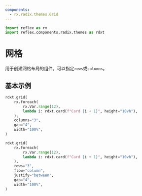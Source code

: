 ```yaml
---
components:
  - rx.radix.themes.Grid
---
```


```python exec
import reflex as rx
import reflex.components.radix.themes as rdxt
```

# 网格

用于创建网格布局的组件。可以指定`rows`或`columns`。

## 基本示例

```python demo
rdxt.grid(
    rx.foreach(
        rx.Var.range(12),
        lambda i: rdxt.card(f"Card {i + 1}", height="10vh"),
    ),
    columns="3",
    gap="4",
    width="100%",
)
```

```python demo
rdxt.grid(
    rx.foreach(
        rx.Var.range(12),
        lambda i: rdxt.card(f"Card {i + 1}", height="10vh"),
    ),
    rows="3",
    flow="column",
    justify="between",
    gap="4",
    width="100%",
)
```

